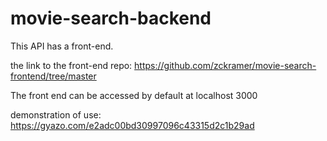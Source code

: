 # movie-search-backend
This API has a front-end.

the link to the front-end repo: 
https://github.com/zckramer/movie-search-frontend/tree/master

The front end can be accessed by default at localhost 3000

demonstration of use:
https://gyazo.com/e2adc00bd30997096c43315d2c1b29ad
